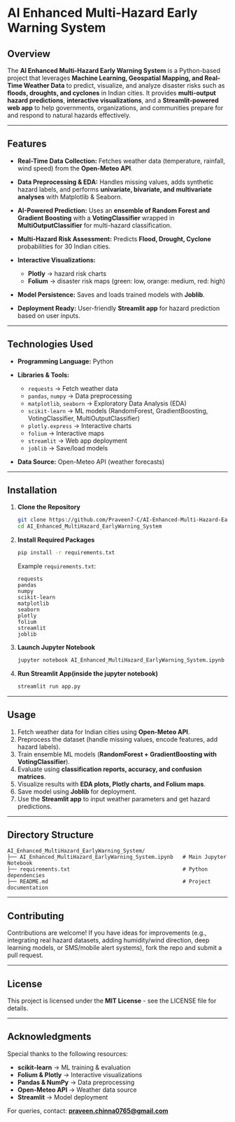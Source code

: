 # AI Enhanced Multi-Hazard Early Warning System

## Overview

The **AI Enhanced Multi-Hazard Early Warning System** is a Python-based project that leverages **Machine Learning, Geospatial Mapping, and Real-Time Weather Data** to predict, visualize, and analyze disaster risks such as **floods, droughts, and cyclones** in Indian cities.
It provides **multi-output hazard predictions**, **interactive visualizations**, and a **Streamlit-powered web app** to help governments, organizations, and communities prepare for and respond to natural hazards effectively.

---

## Features

* **Real-Time Data Collection:** Fetches weather data (temperature, rainfall, wind speed) from the **Open-Meteo API**.
* **Data Preprocessing & EDA:** Handles missing values, adds synthetic hazard labels, and performs **univariate, bivariate, and multivariate analyses** with Matplotlib & Seaborn.
* **AI-Powered Prediction:** Uses an **ensemble of Random Forest and Gradient Boosting** with a **VotingClassifier** wrapped in **MultiOutputClassifier** for multi-hazard classification.
* **Multi-Hazard Risk Assessment:** Predicts **Flood, Drought, Cyclone** probabilities for 30 Indian cities.
* **Interactive Visualizations:**

  * **Plotly** → hazard risk charts
  * **Folium** → disaster risk maps (green: low, orange: medium, red: high)
* **Model Persistence:** Saves and loads trained models with **Joblib**.
* **Deployment Ready:** User-friendly **Streamlit app** for hazard prediction based on user inputs.

---

## Technologies Used

* **Programming Language:** Python

* **Libraries & Tools:**

  * `requests` → Fetch weather data
  * `pandas`, `numpy` → Data preprocessing
  * `matplotlib`, `seaborn` → Exploratory Data Analysis (EDA)
  * `scikit-learn` → ML models (RandomForest, GradientBoosting, VotingClassifier, MultiOutputClassifier)
  * `plotly.express` → Interactive charts
  * `folium` → Interactive maps
  * `streamlit` → Web app deployment
  * `joblib` → Save/load models

* **Data Source:** Open-Meteo API (weather forecasts)

---

## Installation

1. **Clone the Repository**

   ```bash
   git clone https://github.com/Praveen7-C/AI-Enhanced-Multi-Hazard-Early-Warning-System.git
   cd AI_Enhanced_MultiHazard_EarlyWarning_System
   ```

2. **Install Required Packages**

   ```bash
   pip install -r requirements.txt
   ```

   Example `requirements.txt`:

   ```
   requests
   pandas
   numpy
   scikit-learn
   matplotlib
   seaborn
   plotly
   folium
   streamlit
   joblib
   ```

3. **Launch Jupyter Notebook**

   ```bash
   jupyter notebook AI_Enhanced_MultiHazard_EarlyWarning_System.ipynb
   ```

4. **Run Streamlit App(inside the jupyter notebook)**

   ```bash
   streamlit run app.py
   ```

---

## Usage

1. Fetch weather data for Indian cities using **Open-Meteo API**.
2. Preprocess the dataset (handle missing values, encode features, add hazard labels).
3. Train ensemble ML models (**RandomForest + GradientBoosting with VotingClassifier**).
4. Evaluate using **classification reports, accuracy, and confusion matrices**.
5. Visualize results with **EDA plots, Plotly charts, and Folium maps**.
6. Save model using **Joblib** for deployment.
7. Use the **Streamlit app** to input weather parameters and get hazard predictions.

---

## Directory Structure

```
AI_Enhanced_MultiHazard_EarlyWarning_System/
├── AI_Enhanced_MultiHazard_EarlyWarning_System.ipynb   # Main Jupyter Notebook   
├── requirements.txt                                    # Python dependencies
├── README.md                                           # Project documentation
```

---

## Contributing

Contributions are welcome!
If you have ideas for improvements (e.g., integrating real hazard datasets, adding humidity/wind direction, deep learning models, or SMS/mobile alert systems), fork the repo and submit a pull request.

---

## License

This project is licensed under the **MIT License** - see the LICENSE file for details.

---

## Acknowledgments

Special thanks to the following resources:

* **scikit-learn** → ML training & evaluation
* **Folium & Plotly** → Interactive visualizations
* **Pandas & NumPy** → Data preprocessing
* **Open-Meteo API** → Weather data source
* **Streamlit** → Model deployment

For queries, contact: **[praveen.chinna0765@gmail.com](mailto:praveen.chinna0765@gmail.com)**
